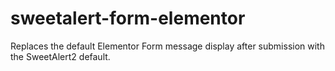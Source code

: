 # sweetalert-form-elementor
Replaces the default Elementor Form message display after submission with the SweetAlert2 default.

